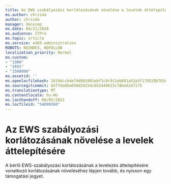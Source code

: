 ```yaml
---
title: Az EWS szabályozási korlátozásának növelése a levelek áttelepítésére
ms.author: chrisda
author: chrisda
manager: dansimp
ms.date: 04/21/2020
ms.audience: ITPro
ms.topic: article
ms.service: o365-administration
ROBOTS: NOINDEX, NOFOLLOW
localization_priority: Normal
ms.custom:
- "1900"
- "2691"
- "3500008"
ms.assetid: ''
ms.openlocfilehash: 24194ccb4ef4d981001ebf1c0c911eb881a53a5f178529b783ee9114af944e90
ms.sourcegitcommit: b5f7da89a650d2915dc652449623c78be6247175
ms.translationtype: MT
ms.contentlocale: hu-HU
ms.lasthandoff: 08/05/2021
ms.locfileid: "54099360"
---
```

# <a name="increase-ews-throttling-limits-for-mail-migration"></a>Az EWS szabályozási korlátozásának növelése a levelek áttelepítésére

A bérlő EWS-szabályozási korlátozásának a levelezés áttelepítésére vonatkozó korlátozásának növeléséhez lépjen tovább, és nyisson egy támogatási jegyet.
